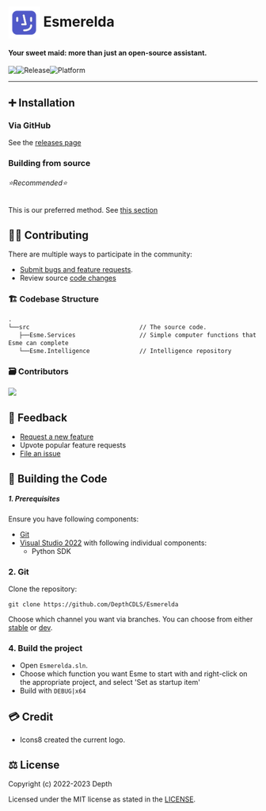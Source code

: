 # <img width="64" align="center" src="assets/logo.png" /> Esmerelda

#### Your sweet maid: more than just an open-source assistant.
<!--
#### Your sweet maid: the world's most advanced open-source artificially intelligent software.
-->

<p align="center">
  <a title="Azure Pipeline" target="_blank" href="https://dev.azure.com/CodenameDepth/Esmerelda">
    <img align="left" src="https://dev.azure.com/CodenameDepth/Esmerelda/_apis/build/status/Build%20Pipeline%20(x64)?branchName=main">
  </a>
  <a title="GitHub Releases" target="_blank" href="https://github.com/DepthCDLS/Esmerelda/tree/stable">
    <img align="left" src="https://img.shields.io/github/v/release/DepthCDLS/Esmerelda?include_prereleases" alt="Release" />
  </a>
  <a title="Platform" target="_blank">
    <img align="left" src="https://img.shields.io/badge/Platform-Windows-red" alt="Platform" />
  </a>
</p>

<br/>

---

## ➕ Installation

### Via GitHub

See the [releases page](https://github.com/DepthCDLS/Esmerelda/releases)

### Building from source
###### ⭐Recommended⭐

This is our preferred method.
See [this section](#-building-the-code)

## 🧑‍💻 Contributing

There are multiple ways to participate in the community:

- [Submit bugs and feature requests](https://github.com/DepthCDLS/Esmerelda/issues/new/choose).
- Review source [code changes](https://github.com/DepthCDLS/Esmerelda/commits)

### 🏗️ Codebase Structure

```
.
└──src                               // The source code.
   ├──Esme.Services                  // Simple computer functions that Esme can complete
   └──Esme.Intelligence              // Intelligence repository
```
<!--   └──Esme.Hypervisor                // Simulation software-->
### 🗃️ Contributors

<a href="https://github.com/DepthCDLS/Esmerelda/graphs/contributors">
  <img src="https://contrib.rocks/image?repo=DepthCDLS/Esmerelda" />
</a>

## 🦜 Feedback

- [Request a new feature](https://github.com/DepthCDLS/Esmerelda/pulls)
- Upvote popular feature requests
- [File an issue](https://github.com/DepthCDLS/Esmerelda/issues/new/choose)

## 🔨 Building the Code

##### 1. Prerequisites

Ensure you have following components:

- [Git](https://git-scm.com/)
- [Visual Studio 2022](https://visualstudio.microsoft.com/vs/) with following individual components:
  - Python SDK

### 2. Git

Clone the repository:

```git
git clone https://github.com/DepthCDLS/Esmerelda
```

Choose which channel you want via branches. You can choose from either [stable](https://github.com/DepthCDLS/Esmerelda/tree/stable) or [dev](https://github.com/DepthCDLS/Esmerelda/tree/dev).

### 4. Build the project

- Open `Esmerelda.sln`.
- Choose which function you want Esme to start with and right-click on the appropriate project, and select 'Set as startup item'
- Build with `DEBUG|x64`

## 💳 Credit

- Icons8 created the current logo.

## ⚖️ License

Copyright (c) 2022-2023 Depth

Licensed under the MIT license as stated in the [LICENSE](LICENSE.md).
